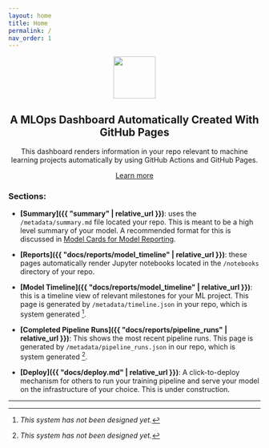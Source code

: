 ```yaml
---
layout: home
title: Home
permalink: /
nav_order: 1
---
```





<center>
    <img src="https://ghicons.github.com/assets/images/light/Pull%20Request.png" alt="" 
width="84" height="84" />
    <h2>A MLOps Dashboard Automatically Created With GitHub Pages</h2>
    <p>This dashboard renders information in your repo relevant to machine learning projects automatically by using GitHub Actions and GitHub Pages.</p>
    <a href="">Learn more</a>
</center>

### Sections:

- **[Summary]({{ "summary" | relative_url }})**: uses the `/metadata/summary.md` file located your repo.  This is meant to be a high level summary of your model.  A recommended format for this is discussed in [Model Cards for Model Reporting](https://arxiv.org/pdf/1810.03993.pdf).

- **[Reports]({{ "docs/reports/model_timeline" | relative_url }})**: these pages automatically render Jupyter notebooks located in the `/notebooks` directory of your repo.

- **[Model Timeline]({{ "docs/reports/model_timeline" | relative_url }})**:  this is a timeline view of relevant milestones for your ML project.  This page is generated by `/metadata/timeline.json` in your repo, which is system generated [^1].

- **[Completed Pipeline Runs]({{ "docs/reports/pipeline_runs" | relative_url }})**:  This shows the most recent pipeline runs.  This page is generated by `/metadata/pipeline_runs.json` in our repo, which is system generated [^1].

- **[Deploy]({{ "docs/deploy.md" | relative_url }})**: A click-to-deploy mechanism for others to run your training pipeline and serve your model on the infrastructure of your choice.  This is under construction.

---

[^1]: *This system has not been designed yet.*